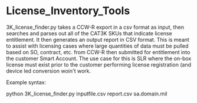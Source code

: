 # License_Inventory_Tools
 
3K_license_finder.py takes a CCW-R export in a csv format as input, then searches and parses out all of the CAT3K SKUs that indicate license entitlement. It then generates an output report in CSV format. This is meant to assist with licensing cases where large quantities of data must be pulled based on SO, contract, etc. from CCW-R then submitted for entitlement into the customer Smart Account. The use case for this is SLR where the on-box license must exist prior to the customer performing license registration (and device led conversion woin't work.

Example syntax:

python 3K_license_finder.py inputfile.csv report.csv sa.domain.mil
